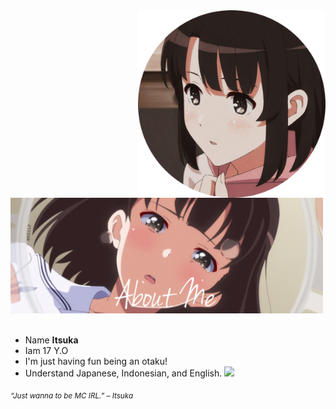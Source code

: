 <div>
<img src="./profile-photo.png" width="300" align="right" />
<br/>
<img src="./about-me.png" width="500" />
<br/>
<br/>
  
- Name **Itsuka**
- Iam 17 Y.O
- I'm just having fun being an otaku!
- Understand Japanese, Indonesian, and English.
<img src="./img/banner-elainaa.png" width="500" /><br/>
  
<sub> *“Just wanna to be MC IRL.” – Itsuka* </sub>
<!--
<img src="https://metrics.lecoq.io/Eilaluth?template=classic&base.header=0&base.activity=0&base.community=0&base.repositories=0&base.metadata=0&repositories=1&repositories=100&repositories.batch=100&repositories.forks=false&repositories.affiliations=owner&repositories.featured=Eilaluth%2FAyano%2CEilaluth%2FKyoko%2CEilaluth%2FKanna%2CEilaluth%2FHotaru%2CEilaluth%2FMocha&config.timezone=Asia%2FJakart"  />
-->
</div>
